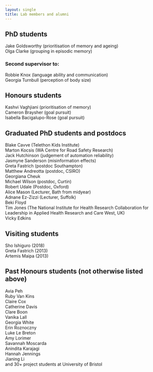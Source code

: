 ```yaml
---
layout: single
title: Lab members and alumni
---
```


## PhD students ##

Jake Goldsworthy (prioritisation of memory and ageing)  
Olga Clarke (grouping in episodic memory)  

### Second supervisor to: ###
   
Robbie Knox (language ability and communication)  
Georgia Turnbull (perception of body size) 

## Honours students ##

Kashvi Vaghjiani (prioritisation of memory)  
Cameron Braysher (goal pursuit)  
Isabella Bacigalupo-Rose (goal pursuit)

## Graduated PhD students and postdocs ##

Blake Cavve (Telethon Kids Institute)  
Marton Kocsis (WA Centre for Road Safety Research)  
Jack Hutchinson (judgement of automation reliability)  
Jasmyne Sanderson (misinformation effects)  
Greta Fastrich (postdoc Southampton)  
Matthew Andreotta (postdoc, CSIRO)  
Georgiana Cheuk  
Michael Wilson (postdoc, Curtin)  
Robert Udale (Postdoc, Oxford)   
Alice Mason (Lecturer, Bath from midyear)  
Adnane Ez-Zizzi  (Lecturer, Suffolk)  
Beki Floyd  
Tim Jones (The National Institute for Health Research Collaboration for Leadership in Applied Health Research and Care West, UK)  
Vicky Edkins

## Visiting students ##

Sho Ishiguro (2018)  
Greta Fastrich (2013)  
Artemis Maipa (2013)  

## Past Honours students (not otherwise listed above) ##

Avia Peh  
Ruby Van Kins  
Claire Cox  
Catherine Davis  
Clare Boon  
Vanika Lall  
Georgia White  
Erin Roznoczny  
Luke Le Breton  
Amy Lorimer  
Savannah Moscarda  
Anindita Karajagi  
Hannah Jennings  
Jianing Li  
and 30+ project students at University of Bristol
